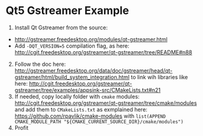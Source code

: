 # Qt5 Gstreamer Example
1. Install Qt Gstreamer from the source:
  - http://gstreamer.freedesktop.org/modules/qt-gstreamer.html
  - Add `-DQT_VERSION=5` compilation flag, as here: http://cgit.freedesktop.org/gstreamer/qt-gstreamer/tree/README#n88
2. Follow the doc here: http://gstreamer.freedesktop.org/data/doc/gstreamer/head/qt-gstreamer/html/build_system_integration.html to link wih libraries like here: http://cgit.freedesktop.org/gstreamer/qt-gstreamer/tree/examples/appsink-src/CMakeLists.txt#n21
3. If needed, copy locally folder with `cmake` modules: http://cgit.freedesktop.org/gstreamer/qt-gstreamer/tree/cmake/modules and add them to `CMakeLists.txt` as exmplained here: https://github.com/rpavlik/cmake-modules with `list(APPEND CMAKE_MODULE_PATH "${CMAKE_CURRENT_SOURCE_DIR}/cmake/modules")`
4. Profit
